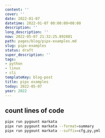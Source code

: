 ```yaml
---
content: ''
cover: ''
date: 2022-01-07
datetime: 2022-01-07 00:00:00+00:00
description: ''
long_description: ''
now: 2022-05-07 21:32:25.892881
path: pages/blog/pipx-examples.md
slug: pipx-examples
status: draft
super_description: ''
tags:
- python
- linux
- cli
templateKey: blog-post
title: pipx examples
today: 2022-05-07
year: 2022
---
```


## count lines of code

``` bash
pipx run pygount markata
pipx run pygount markata --format=summary
pipx run pygount markata --suffix=cfg,py,yml
```